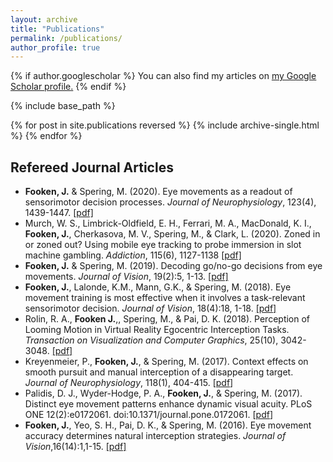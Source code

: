 ```yaml
---
layout: archive
title: "Publications"
permalink: /publications/
author_profile: true
---
```


{% if author.googlescholar %}
  You can also find my articles on <u><a href="{{author.googlescholar}}">my Google Scholar profile</a>.</u>
{% endif %}

{% include base_path %}

{% for post in site.publications reversed %}
  {% include archive-single.html %}
{% endfor %}

Refereed Journal Articles 
------
* <b>Fooken, J.</b> & Spering, M. (2020). Eye movements as a readout of sensorimotor decision processes. <i>Journal of Neurophysiology</i>, 123(4), 1439-1447. <a href="files/FookenSpering.JNP.2020.pdf">[pdf]</a> 
* Murch, W. S., Limbrick-Oldfield, E. H., Ferrari, M. A., MacDonald, K. I., <b>Fooken, J.</b>, Cherkasova, M. V., Spering, M., & Clark, L. (2020). Zoned in or zoned out? Using mobile eye tracking to probe immersion in slot machine gambling. <i>Addiction</i>, 115(6), 1127-1138 <a href="publications/MurchEtAl.2020.pdf">[pdf]</a>
* <b>Fooken, J.</b> & Spering, M. (2019). Decoding go/no-go decisions from eye movements. <i>Journal of Vision</i>, 19(2):5, 1-13. <a href="publications/FookenSpering.JOV.2019.pdf">[pdf]</a>
* <b>Fooken, J.</b>, Lalonde, K.M., Mann, G.K., & Spering, M. (2018). Eye movement training is most effective when it involves a task-relevant sensorimotor decision. <i>Journal of Vision</i>, 18(4):18, 1-18. <a href="publications/FookenEtal.JOV.2018.pdf">[pdf]</a> 
* Rolin, R. A., <b>Fooken J.</b>,, Spering, M., & Pai, D. K. (2018). Perception of Looming Motion in Virtual Reality Egocentric Interception Tasks. <i>Transaction on Visualization and Computer Graphics</i>, 25(10), 3042-3048. <a href="INSERT_ME.pdf">[pdf]</a> 
* Kreyenmeier, P., <b>Fooken, J.</b>, & Spering, M. (2017). Context effects on smooth pursuit and manual interception of a disappearing target. <i>Journal of Neurophysiology</i>, 118(1), 404-415. [<a href="publications/Kreyenmeier.Fooken.Spering.JNeurophysiol.2017.pdf">pdf</a>]
* Palidis, D. J., Wyder-Hodge, P. A., <b>Fooken, J.</b>, & Spering, M. (2017). Distinct eye movement patterns enhance dynamic visual acuity. PLoS ONE 12(2):e0172061. doi:10.1371/journal.pone.0172061. [<a href="publications/PalidisEtal.PLoSOne.2017.pdf">pdf</a>]
* <b>Fooken, J.</b>, Yeo, S. H., Pai, D. K., & Spering, M. (2016). Eye movement accuracy determines natural interception strategies. <i>Journal of Vision</i>,16(14):1,1-15. <a href="publications/FookenEtal.JOV.2016.pdf">[pdf]</a>